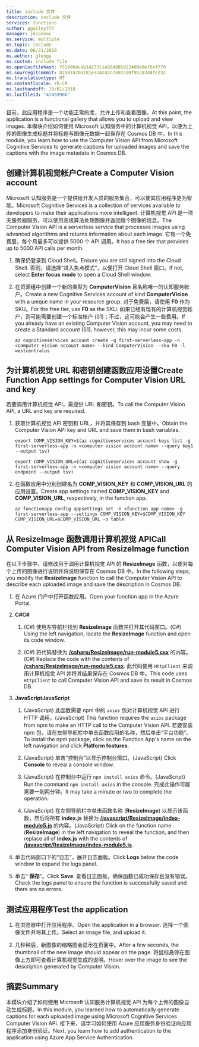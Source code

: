 ```yaml
---
title: include 文件
description: include 文件
services: functions
author: ggailey777
manager: jeconnoc
ms.service: multiple
ms.topic: include
ms.date: 06/21/2018
ms.author: glenga
ms.custom: include file
ms.openlocfilehash: f51b864cab14273c1e88dd85d22400e0e76ef770
ms.sourcegitcommit: 81587470a181e314242c7a97cd0f91c82d4fe232
ms.translationtype: HT
ms.contentlocale: zh-CN
ms.lasthandoff: 10/01/2018
ms.locfileid: "47459986"
---
```

<span data-ttu-id="234ec-103">目前，此应用程序是一个功能正常的库，允许上传和查看图像。</span><span class="sxs-lookup"><span data-stu-id="234ec-103">At this point, the application is a functional gallery that allows you to upload and view images.</span></span> <span data-ttu-id="234ec-104">本模块介绍如何使用 Microsoft 认知服务中的计算机视觉 API，以便为上传的图像生成标题并将标题与图像元数据一起保存在 Cosmos DB 中。</span><span class="sxs-lookup"><span data-stu-id="234ec-104">In this module, you learn how to use the Computer Vision API from Microsoft Cognitive Services to generate captions for uploaded images and save the captions with the image metadata in Cosmos DB.</span></span>

## <a name="create-a-computer-vision-account"></a><span data-ttu-id="234ec-105">创建计算机视觉帐户</span><span class="sxs-lookup"><span data-stu-id="234ec-105">Create a Computer Vision account</span></span>

<span data-ttu-id="234ec-106">Microsoft 认知服务是一个提供给开发人员的服务集合，可以使其应用程序更为智能。</span><span class="sxs-lookup"><span data-stu-id="234ec-106">Microsoft Cognitive Services is a collection of services available to developers to make their applications more intelligent.</span></span> <span data-ttu-id="234ec-107">计算机视觉 API 是一项无服务器服务，可以使用高级算法处理图像并返回每个图像的信息。</span><span class="sxs-lookup"><span data-stu-id="234ec-107">The Computer Vision API is a serverless service that processes images using advanced algorithms and returns information about each image.</span></span> <span data-ttu-id="234ec-108">它有一个免费层，每个月最多可以提供 5000 个 API 调用。</span><span class="sxs-lookup"><span data-stu-id="234ec-108">It has a free tier that provides up to 5000 API calls per month.</span></span>

1. <span data-ttu-id="234ec-109">确保仍登录到 Cloud Shell。</span><span class="sxs-lookup"><span data-stu-id="234ec-109">Ensure you are still signed into the Cloud Shell.</span></span> <span data-ttu-id="234ec-110">否则，请选择“进入焦点模式”，以便打开 Cloud Shell 窗口。</span><span class="sxs-lookup"><span data-stu-id="234ec-110">If not, select **Enter focus mode** to open a Cloud Shell window.</span></span> 

1. <span data-ttu-id="234ec-111">在资源组中创建一个新的类型为 **ComputerVision** 且名称唯一的认知服务帐户。</span><span class="sxs-lookup"><span data-stu-id="234ec-111">Create a new Cognitive Services account of kind **ComputerVision** with a unique name in your resource group.</span></span> <span data-ttu-id="234ec-112">对于免费层，请使用 **F0** 作为 SKU。</span><span class="sxs-lookup"><span data-stu-id="234ec-112">For the free tier, use **F0** as the SKU.</span></span> <span data-ttu-id="234ec-113">如果已经有现有的计算机视觉帐户，则可能需要创建一个标准帐户 (S1)；不过，这可能会产生一些费用。</span><span class="sxs-lookup"><span data-stu-id="234ec-113">If you already have an existing Computer Vision account, you may need to create a Standard account (S1); however, this may incur some costs.</span></span>

    ```azurecli
    az cognitiveservices account create -g first-serverless-app -n <computer vision account name> --kind ComputerVision --sku F0 -l westcentralus
    ```


## <a name="create-function-app-settings-for-computer-vision-url-and-key"></a><span data-ttu-id="234ec-114">为计算机视觉 URL 和密钥创建函数应用设置</span><span class="sxs-lookup"><span data-stu-id="234ec-114">Create Function App settings for Computer Vision URL and key</span></span>

<span data-ttu-id="234ec-115">若要调用计算机视觉 API，需提供 URL 和密钥。</span><span class="sxs-lookup"><span data-stu-id="234ec-115">To call the Computer Vision API, a URL and key are required.</span></span>

1. <span data-ttu-id="234ec-116">获取计算机视觉 API 密钥和 URL，并将其保存到 bash 变量中。</span><span class="sxs-lookup"><span data-stu-id="234ec-116">Obtain the Computer Vision API key and URL and save them in bash variables.</span></span>

    ```azurecli
    export COMP_VISION_KEY=$(az cognitiveservices account keys list -g first-serverless-app -n <computer vision account name> --query key1 --output tsv)
    ```
    ```azurecli
    export COMP_VISION_URL=$(az cognitiveservices account show -g first-serverless-app -n <computer vision account name> --query endpoint --output tsv)
    ```

1. <span data-ttu-id="234ec-117">在函数应用中分别创建名为 **COMP_VISION_KEY** 和 **COMP_VISION_URL** 的应用设置。</span><span class="sxs-lookup"><span data-stu-id="234ec-117">Create app settings named **COMP_VISION_KEY** and **COMP_VISION_URL**, respectively, in the function app.</span></span>

    ```azurecli
    az functionapp config appsettings set -n <function app name> -g first-serverless-app --settings COMP_VISION_KEY=$COMP_VISION_KEY COMP_VISION_URL=$COMP_VISION_URL -o table
    ```


## <a name="call-computer-vision-api-from-resizeimage-function"></a><span data-ttu-id="234ec-118">从 ResizeImage 函数调用计算机视觉 API</span><span class="sxs-lookup"><span data-stu-id="234ec-118">Call Computer Vision API from ResizeImage function</span></span>

<span data-ttu-id="234ec-119">在以下步骤中，请修改用于调用计算机视觉 API 的 **ResizeImage** 函数，以便对每个上传的图像进行说明并将说明保存在 Cosmos DB 中。</span><span class="sxs-lookup"><span data-stu-id="234ec-119">In the following steps, you modify the **ResizeImage** function to call the Computer Vision API to describe each uploaded image and save the description in Cosmos DB.</span></span>

1. <span data-ttu-id="234ec-120">在 Azure 门户中打开函数应用。</span><span class="sxs-lookup"><span data-stu-id="234ec-120">Open your function app in the Azure Portal.</span></span>

1. <span data-ttu-id="234ec-121">**C#**</span><span class="sxs-lookup"><span data-stu-id="234ec-121">**C#**</span></span>

    1. <span data-ttu-id="234ec-122">(C#) 使用左导航栏找到 **ResizeImage** 函数并打开其代码窗口。</span><span class="sxs-lookup"><span data-stu-id="234ec-122">(C#) Using the left navigation, locate the **ResizeImage** function and open its code window.</span></span>

    1. <span data-ttu-id="234ec-123">(C#) 将代码替换为 [**/csharp/ResizeImage/run-module5.csx**](https://raw.githubusercontent.com/Azure-Samples/functions-first-serverless-web-application/master/csharp/ResizeImage/run-module5.csx) 的内容。</span><span class="sxs-lookup"><span data-stu-id="234ec-123">(C#) Replace the code with the contents of [**/csharp/ResizeImage/run-module5.csx**](https://raw.githubusercontent.com/Azure-Samples/functions-first-serverless-web-application/master/csharp/ResizeImage/run-module5.csx).</span></span> <span data-ttu-id="234ec-124">此代码使用 `HttpClient` 来调用计算机视觉 API 并将其结果保存在 Cosmos DB 中。</span><span class="sxs-lookup"><span data-stu-id="234ec-124">This code uses `HttpClient` to call Computer Vision API and save its result in Cosmos DB.</span></span>

1. <span data-ttu-id="234ec-125">**JavaScript**</span><span class="sxs-lookup"><span data-stu-id="234ec-125">**JavaScript**</span></span>

    1. <span data-ttu-id="234ec-126">(JavaScript) 此函数需要 npm 中的 `axios` 包对计算机视觉 API 进行 HTTP 调用。</span><span class="sxs-lookup"><span data-stu-id="234ec-126">(JavaScript) This function requires the `axios` package from npm to make an HTTP call to the Computer Vision API.</span></span> <span data-ttu-id="234ec-127">若要安装 npm 包，请在左侧导航栏中单击函数应用的名称，然后单击“平台功能”。</span><span class="sxs-lookup"><span data-stu-id="234ec-127">To install the npm package, click on the Function App's name on the left navigation and click **Platform features**.</span></span>

    1. <span data-ttu-id="234ec-128">(JavaScript) 单击“控制台”以显示控制台窗口。</span><span class="sxs-lookup"><span data-stu-id="234ec-128">(JavaScript) Click **Console** to reveal a console window.</span></span>

    1. <span data-ttu-id="234ec-129">(JavaScript) 在控制台中运行 `npm install axios` 命令。</span><span class="sxs-lookup"><span data-stu-id="234ec-129">(JavaScript) Run the command `npm install axios` in the console.</span></span> <span data-ttu-id="234ec-130">完成此操作可能需要一到两分钟。</span><span class="sxs-lookup"><span data-stu-id="234ec-130">It may take a minute or two to complete the operation.</span></span>

    1. <span data-ttu-id="234ec-131">(JavaScript) 在左侧导航栏中单击函数名称 (**ResizeImage**) 以显示该函数，然后将所有 **index.js** 替换为 [**/javascript/ResizeImage/index-module5.js**](https://raw.githubusercontent.com/Azure-Samples/functions-first-serverless-web-application/master/javascript/ResizeImage/index-module5.js) 的内容。</span><span class="sxs-lookup"><span data-stu-id="234ec-131">(JavaScript) Click on the function name (**ResizeImage**) in the left navigation to reveal the function, and then replace all of **index.js** with the contents of [**/javascript/ResizeImage/index-module5.js**](https://raw.githubusercontent.com/Azure-Samples/functions-first-serverless-web-application/master/javascript/ResizeImage/index-module5.js).</span></span>

1. <span data-ttu-id="234ec-132">单击代码窗口下的“日志”，展开日志面板。</span><span class="sxs-lookup"><span data-stu-id="234ec-132">Click **Logs** below the code window to expand the logs panel.</span></span>

1. <span data-ttu-id="234ec-133">单击“ **保存**”。</span><span class="sxs-lookup"><span data-stu-id="234ec-133">Click **Save**.</span></span> <span data-ttu-id="234ec-134">查看日志面板，确保函数已成功保存且没有错误。</span><span class="sxs-lookup"><span data-stu-id="234ec-134">Check the logs panel to ensure the function is successfully saved and there are no errors.</span></span>


## <a name="test-the-application"></a><span data-ttu-id="234ec-135">测试应用程序</span><span class="sxs-lookup"><span data-stu-id="234ec-135">Test the application</span></span>

1. <span data-ttu-id="234ec-136">在浏览器中打开应用程序。</span><span class="sxs-lookup"><span data-stu-id="234ec-136">Open the application in a browser.</span></span> <span data-ttu-id="234ec-137">选择一个图像文件并将其上传。</span><span class="sxs-lookup"><span data-stu-id="234ec-137">Select an image file, and upload it.</span></span>

1. <span data-ttu-id="234ec-138">几秒钟后，新图像的缩略图会显示在页面中。</span><span class="sxs-lookup"><span data-stu-id="234ec-138">After a few seconds, the thumbnail of the new image should appear on the page.</span></span> <span data-ttu-id="234ec-139">将鼠标悬停在图像上方即可查看计算机视觉生成的说明。</span><span class="sxs-lookup"><span data-stu-id="234ec-139">Hover over the image to see the description generated by Computer Vision.</span></span>


## <a name="summary"></a><span data-ttu-id="234ec-140">摘要</span><span class="sxs-lookup"><span data-stu-id="234ec-140">Summary</span></span>

<span data-ttu-id="234ec-141">本模块介绍了如何使用 Microsoft 认知服务计算机视觉 API 为每个上传的图像自动生成标题。</span><span class="sxs-lookup"><span data-stu-id="234ec-141">In this module, you learned how to automatically generate captions for each uploaded image using Microsoft Cognitive Services Computer Vision API.</span></span> <span data-ttu-id="234ec-142">接下来，请学习如何使用 Azure 应用服务身份验证向应用程序添加身份验证。</span><span class="sxs-lookup"><span data-stu-id="234ec-142">Next, you learn how to add authentication to the application using Azure App Service Authentication.</span></span>
